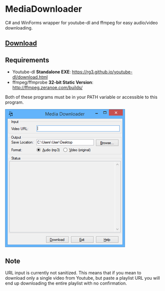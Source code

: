 MediaDownloader
===============

C# and WinForms wrapper for youtube-dl and ffmpeg for easy audio/video downloading.

[Download](https://github.com/Reslof/MediaDownloader/blob/master/MediaDownloader.exe?raw=true)
----

Requirements
-----
- Youtube-dl **Standalone EXE**: https://rg3.github.io/youtube-dl/download.html
- ffmpeg/ffmprobe **32-bit Static Version**: http://ffmpeg.zeranoe.com/builds/

Both of these programs must be in your PATH variable or accessible to this program.

![UI](https://raw.githubusercontent.com/Reslof/MediaDownloader/master/MediaDownloader/UI.png)

Note
-----

URL input is currently not sanitized. This means that if you mean to download only a single video from Youtube, but paste a playlist URL you will end up downloading the entire playlist with no confirmation. 

